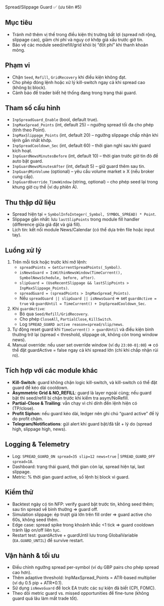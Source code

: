 Spread/Slippage Guard ✅ (ưu tiên #5)

## Mục tiêu
- Tránh mở thêm vị thế trong điều kiện thị trường bất lợi (spread nới rộng, slippage cao), giảm chi phí và nguy cơ khớp giá xấu trước giờ tin.
- Bảo vệ các module seed/refill/grid khỏi bị “đốt phí” khi thanh khoản mỏng.

## Phạm vi
- Chặn `Seed`, `Refill`, `GridRecovery` khi điều kiện không đạt.
- Cho phép đóng lệnh hoặc xử lý kill-switch ngay cả khi spread cao (không bị block).
- Cảnh báo để trader biết hệ thống đang trong trạng thái guard.

## Tham số cấu hình
- `InpSpreadGuard_Enable` (bool, default true).
- `InpMaxSpread_Points` (int, default 25) – ngưỡng spread tối đa cho phép (tính theo Point).
- `InpMaxSlippage_Points` (int, default 20) – ngưỡng slippage chấp nhận khi lệnh gần nhất khớp.
- `InpSpreadCooldown_Sec` (int, default 60) – thời gian nghỉ sau khi guard kích hoạt.
- `InpGuardNewsMinutesBefore` (int, default 10) – thời gian trước giờ tin đỏ để auto bật guard.
- `InpGuardNewsMinutesAfter` (int, default 5) – giữ guard thêm sau tin.
- `InpGuardMinVolume` (optional) – yêu cầu volume market ≥ X (nếu broker cung cấp).
- `InpGuardOverride_TimeWindow` (string, optional) – cho phép seed lại trong khung giờ cụ thể (ví dụ phiên Á).

## Thu thập dữ liệu
- Spread hiện tại = `SymbolInfoInteger(_Symbol, SYMBOL_SPREAD) * Point`.
- Slippage gần nhất: lưu `lastSlipPoints` trong module fill handler (difference giữa giá đặt và giá fill).
- Lịch tin: kết nối module News/Calendar (có thể dựa trên file hoặc input tay).

## Luồng xử lý
1. Trên mỗi tick hoặc trước khi mở lệnh:
   - `spreadPoints = GetCurrentSpreadPoints(_Symbol)`.
   - `isNewsGuard = IsWithinNewsWindow(TimeCurrent(), SymbolNewsSchedule, before, after)`.
   - `slipGuard = (UseRecentSlippage && lastSlipPoints > InpMaxSlippage_Points)`.
   - `spreadGuard = (spreadPoints > InpMaxSpread_Points)`.
   - Nếu `spreadGuard || slipGuard || isNewsGuard` ⇒ set `guardActive = true` và `guardUntil = TimeCurrent() + InpSpreadCooldown_Sec`.
2. Khi `guardActive`:
   - Bỏ qua `Seed/Refill/GridRecovery`.
   - Cho phép `CloseAll`, `PartialClose`, `KillSwitch`.
   - Log `SPREAD_GUARD active reason=spread/slip/news`.
3. Tự động reset guard khi `TimeCurrent() > guardUntil` và điều kiện bình thường trở lại (spread < threshold, slippage ok, không còn trong window news).
4. Manual override: nếu user set override window (ví dụ `23:00-01:00`) ⇒ có thể đặt guardActive = false ngay cả khi spread lớn (chỉ khi chấp nhận rủi ro).

## Tích hợp với các module khác
- **Kill-Switch**: guard không chặn logic kill-switch, và kill-switch có thể đặt guard để kéo dài cooldown.
- **Asymmetric Grid & NO_REFILL**: guard là layer ngoài cùng; nếu guard bật thì seed/refill bị chặn trước khi kiểm tra asym/NoRefill.
- **Partial-Close & Trailing**: vẫn chạy vì chỉ dính đến lệnh hiện có (TP/close).
- **Profit Siphon**: nếu guard kéo dài, ledger nên ghi chú “guard active” để lý do profit chậm.
- **Telegram/Notifications**: gửi alert khi guard bật/đã tắt + lý do (spread high, slippage high, news).

## Logging & Telemetry
- Log: `SPREAD_GUARD_ON spread=35 slip=12 news=true` | `SPREAD_GUARD_OFF spread=18`.
- Dashboard: trạng thái guard, thời gian còn lại, spread hiện tại, last slippage.
- Metric: % thời gian guard active, số lệnh bị block vì guard.

## Kiểm thử
- Backtest ngày có tin NFP: verify guard bật trước tin, không seed thêm; sau tin spread về bình thường ⇒ guard off.
- Simulation slippage: ép trượt giá lớn trên fill order ⇒ guard active cho 60s, không seed thêm.
- Edge case: spread spike trong khoảnh khắc <1 tick ⇒ guard cooldown tránh lặp on/off liên tục.
- Restart test: guardActive + guardUntil lưu trong GlobalVariable (`EA.GUARD_UNTIL`) để survive restart.

## Vận hành & tối ưu
- Điều chỉnh ngưỡng spread per-symbol (ví dụ GBP pairs cho phép spread cao hơn).
- Thêm adaptive threshold: InpMaxSpread_Points = ATR-based multiplier (ví dụ 0.5 pip + ATR*0.1).
- Sử dụng `isNewsGuard` để lock EA trước các sự kiện đã biết (CPI, FOMC).
- Theo dõi metric guard vs. missed opportunities để fine-tune (không guard quá lâu làm mất trade tốt).
